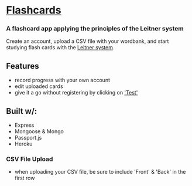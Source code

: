 # [Flashcards](https://whispering-woodland-67244.herokuapp.com/)
### A flashcard app applying the principles of the Leitner system


Create an account, upload a CSV file with your wordbank, and start studying flash cards with the [Leitner system](https://en.wikipedia.org/wiki/Leitner_system).

## Features

- record progress with your own account
- edit uploaded cards
- give it a go without registering by clicking on ['Test'](https://whispering-woodland-67244.herokuapp.com/test)
## Built w/:
- Express
- Mongoose & Mongo
- Passport.js
- Heroku

### CSV File Upload
- when uploading your CSV file, be sure to include 'Front' & 'Back' in the first row
